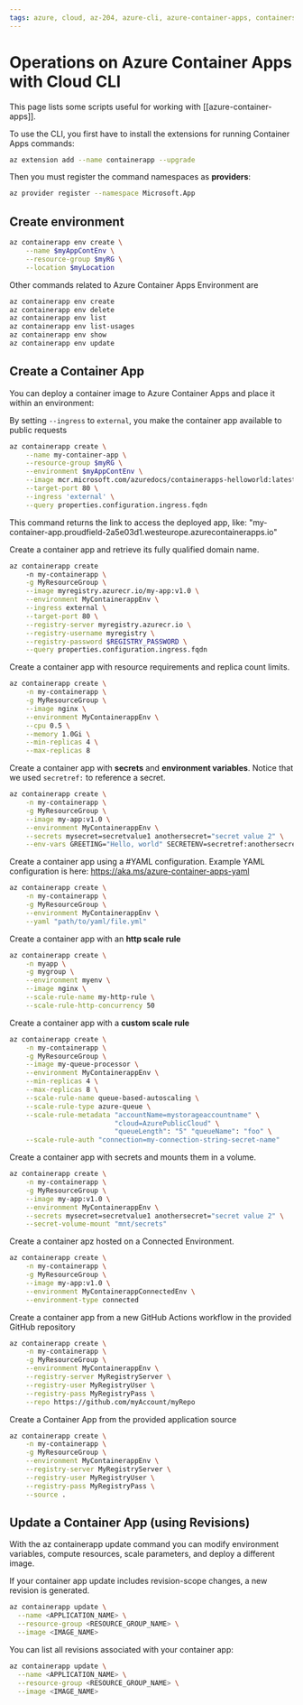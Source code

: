 ```yaml
---
tags: azure, cloud, az-204, azure-cli, azure-container-apps, containers
---
```


# Operations on Azure Container Apps with Cloud CLI

This page lists some scripts useful for working with [[azure-container-apps]].

To use the CLI, you first have to install the extensions for running Container Apps commands:

```bash
az extension add --name containerapp --upgrade
```

Then you must register the command namespaces as **providers**:

```bash
az provider register --namespace Microsoft.App
```

## Create environment

```bash
az containerapp env create \
    --name $myAppContEnv \
    --resource-group $myRG \
    --location $myLocation
```

Other commands related to Azure Container Apps Environment are

```bash
az containerapp env create
az containerapp env delete       
az containerapp env list      
az containerapp env list-usages    
az containerapp env show       
az containerapp env update                   
```

## Create a Container App

You can deploy a container image to Azure Container Apps and place it within an environment:

By setting `--ingress` to `external`, you make the container app available to public requests

```bash
az containerapp create \
    --name my-container-app \
    --resource-group $myRG \
    --environment $myAppContEnv \
    --image mcr.microsoft.com/azuredocs/containerapps-helloworld:latest \
    --target-port 80 \
    --ingress 'external' \
    --query properties.configuration.ingress.fqdn
```

This command returns the link to access the deployed app, like: "my-container-app.proudfield-2a5e03d1.westeurope.azurecontainerapps.io"

Create a container app and retrieve its fully qualified domain name.

```bash
az containerapp create 
    -n my-containerapp \
    -g MyResourceGroup \
    --image myregistry.azurecr.io/my-app:v1.0 \
    --environment MyContainerappEnv \
    --ingress external \
    --target-port 80 \
    --registry-server myregistry.azurecr.io \
    --registry-username myregistry \
    --registry-password $REGISTRY_PASSWORD \
    --query properties.configuration.ingress.fqdn
```

Create a container app with resource requirements and replica count limits.

```bash
az containerapp create \
    -n my-containerapp \
    -g MyResourceGroup \
    --image nginx \
    --environment MyContainerappEnv \
    --cpu 0.5 \
    --memory 1.0Gi \
    --min-replicas 4 \
    --max-replicas 8
```

Create a container app with **secrets** and **environment variables**. Notice that we used `secretref:` to reference a secret.

```bash
az containerapp create \
    -n my-containerapp \
    -g MyResourceGroup \
    --image my-app:v1.0 \
    --environment MyContainerappEnv \
    --secrets mysecret=secretvalue1 anothersecret="secret value 2" \
    --env-vars GREETING="Hello, world" SECRETENV=secretref:anothersecret
```

Create a container app using a #YAML configuration. Example YAML configuration is here: <https://aka.ms/azure-container-apps-yaml>

```bash
az containerapp create \
    -n my-containerapp \
    -g MyResourceGroup \
    --environment MyContainerappEnv \
    --yaml "path/to/yaml/file.yml"
```

Create a container app with an **http scale rule**

```bash
az containerapp create \
    -n myapp \
    -g mygroup \
    --environment myenv \
    --image nginx \
    --scale-rule-name my-http-rule \
    --scale-rule-http-concurrency 50
```

Create a container app with a **custom scale rule**

```bash
az containerapp create \
    -n my-containerapp \
    -g MyResourceGroup \
    --image my-queue-processor \
    --environment MyContainerappEnv \
    --min-replicas 4 \
    --max-replicas 8 \
    --scale-rule-name queue-based-autoscaling \
    --scale-rule-type azure-queue \
    --scale-rule-metadata "accountName=mystorageaccountname" \
                          "cloud=AzurePublicCloud" \
                          "queueLength": "5" "queueName": "foo" \
    --scale-rule-auth "connection=my-connection-string-secret-name"
```

Create a container app with secrets and mounts them in a volume.

```bash
az containerapp create \
    -n my-containerapp \
    -g MyResourceGroup \
    --image my-app:v1.0 \
    --environment MyContainerappEnv \
    --secrets mysecret=secretvalue1 anothersecret="secret value 2" \
    --secret-volume-mount "mnt/secrets"
```

Create a container apz hosted on a Connected Environment.

```bash
az containerapp create \
    -n my-containerapp \
    -g MyResourceGroup \
    --image my-app:v1.0 \
    --environment MyContainerappConnectedEnv \
    --environment-type connected
```

Create a container app from a new GitHub Actions workflow in the provided GitHub repository

```bash
az containerapp create \
    -n my-containerapp \
    -g MyResourceGroup \
    --environment MyContainerappEnv \
    --registry-server MyRegistryServer \
    --registry-user MyRegistryUser \
    --registry-pass MyRegistryPass \
    --repo https://github.com/myAccount/myRepo
```

Create a Container App from the provided application source

```bash
az containerapp create \
    -n my-containerapp \
    -g MyResourceGroup \
    --environment MyContainerappEnv \
    --registry-server MyRegistryServer \
    --registry-user MyRegistryUser \
    --registry-pass MyRegistryPass \
    --source .
```

## Update a Container App (using Revisions)

With the az containerapp update command you can modify environment variables, compute resources, scale parameters, and deploy a different image.

If your container app update includes revision-scope changes, a new revision is generated.

```bash
az containerapp update \
  --name <APPLICATION_NAME> \
  --resource-group <RESOURCE_GROUP_NAME> \
  --image <IMAGE_NAME>
```

You can list all revisions associated with your container app:

```bash
az containerapp update \
  --name <APPLICATION_NAME> \
  --resource-group <RESOURCE_GROUP_NAME> \
  --image <IMAGE_NAME>
```
